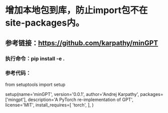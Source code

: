 # 增加本地包到库，防止import包不在site-packages内。
## 参考链接：https://github.com/karpathy/minGPT
### 执行命令：pip install -e .
### 参考代码：
from setuptools import setup

setup(name='minGPT',
      version='0.0.1',
      author='Andrej Karpathy',
      packages=['mingpt'],
      description='A PyTorch re-implementation of GPT',
      license='MIT',
      install_requires=[
'torch',
      ],
)
